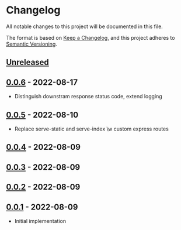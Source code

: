 # Changelog

All notable changes to this project will be documented in this file.

The format is based on [Keep a Changelog](https://keepachangelog.com/en/1.0.0/),
and this project adheres to [Semantic Versioning](https://semver.org/spec/v2.0.0.html).

## [Unreleased]

## [0.0.6] - 2022-08-17

-   Distinguish downstram response status code, extend logging 

## [0.0.5] - 2022-08-10

-   Replace serve-static and serve-index \\w custom express routes 

## [0.0.4] - 2022-08-09

## [0.0.3] - 2022-08-09

## [0.0.2] - 2022-08-09

## [0.0.1] - 2022-08-09

-   Initial implementation

[Unreleased]: https://github.com/denisneuling/cx-backend-service/compare/0.0.6...HEAD

[0.0.6]: https://github.com/denisneuling/cx-backend-service/compare/0.0.5...0.0.6

[0.0.5]: https://github.com/denisneuling/cx-backend-service/compare/0.0.4...0.0.5

[0.0.4]: https://github.com/denisneuling/cx-backend-service/compare/0.0.3...0.0.4

[0.0.3]: https://github.com/denisneuling/cx-backend-service/compare/0.0.2...0.0.3

[0.0.2]: https://github.com/denisneuling/cx-backend-service/compare/0.0.1...0.0.2

[0.0.1]: https://github.com/denisneuling/cx-backend-service/compare/d838892abccef87289abe4795442ec382f2e4a48...0.0.1
